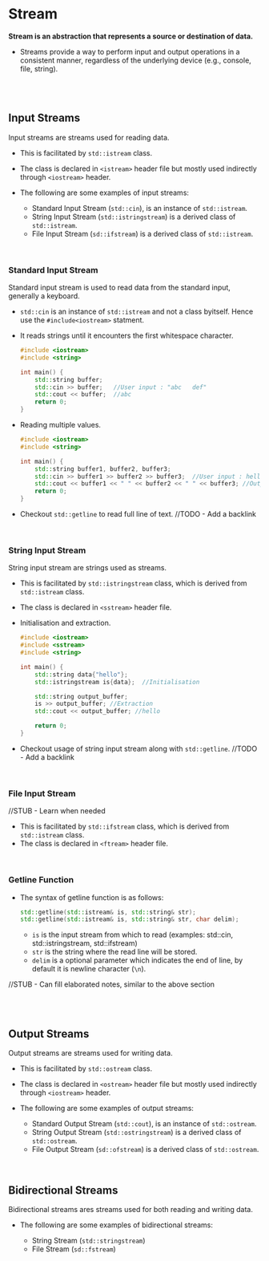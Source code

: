 # Stream

**Stream is an abstraction that represents a source or destination of data.**

- Streams provide a way to perform input and output operations in a consistent manner, regardless of the underlying device (e.g., console, file, string).

<br>
<br>

## Input Streams

Input streams are streams used for reading data.

- This is facilitated by `std::istream` class.
- The class is declared in `<istream>` header file but mostly used indirectly through `<iostream>` header.

- The following are some examples of input streams:

  - Standard Input Stream (`std::cin`), is an instance of `std::istream`.
  - String Input Stream (`std::istringstream`) is a derived class of `std::istream`.
  - File Input Stream (`sd::ifstream`) is a derived class of `std::istream`.

<br>

### Standard Input Stream

Standard input stream is used to read data from the standard input, generally a keyboard.

- `std::cin` is an instance of `std::istream` and not a class byitself. Hence use the `#include<iostream>` statment.

- It reads strings until it encounters the first whitespace character.

  ```cpp
  #include <iostream>
  #include <string>

  int main() {
      std::string buffer;
      std::cin >> buffer;   //User input : "abc   def"
      std::cout << buffer;  //abc
      return 0;
  }
  ```

- Reading multiple values.

  ```cpp
  #include <iostream>
  #include <string>

  int main() {
      std::string buffer1, buffer2, buffer3;
      std::cin >> buffer1 >> buffer2 >> buffer3;  //User input : hello hu hi
      std::cout << buffer1 << " " << buffer2 << " " << buffer3; //Output : hello hu hi
      return 0;
  }
  ```

- Checkout `std::getline` to read full line of text. //TODO - Add a backlink

<br>

### String Input Stream

String input stream are strings used as streams.

- This is facilitated by `std::istringstream` class, which is derived from `std::istream` class.
- The class is declared in `<sstream>` header file.

- Initialisation and extraction.

  ```cpp
  #include <iostream>
  #include <sstream>
  #include <string>

  int main() {
      std::string data{"hello"};
      std::istringstream is{data};  //Initialisation

      std::string output_buffer;
      is >> output_buffer; //Extraction
      std::cout << output_buffer; //hello

      return 0;
  }
  ```

- Checkout usage of string input stream along with `std::getline`. //TODO - Add a backlink

<br>

### File Input Stream

//STUB - Learn when needed

- This is facilitated by `std::ifstream` class, which is derived from `std::istream` class.
- The class is declared in `<ftream>` header file.

<br>

### Getline Function

- The syntax of getline function is as follows:

  ```cpp
  std::getline(std::istream& is, std::string& str);
  std::getline(std::istream& is, std::string& str, char delim);
  ```

  - `is` is the input stream from which to read (examples: std::cin, std::istringstream, std::ifstream)
  - `str` is the string where the read line will be stored.
  - `delim` is a optional parameter which indicates the end of line, by default it is newline character (`\n`).

//STUB - Can fill elaborated notes, similar to the above section

<br>
<br>

## Output Streams

Output streams are streams used for writing data.

- This is facilitated by `std::ostream` class.
- The class is declared in `<ostream>` header file but mostly used indirectly through `<iostream>` header.

- The following are some examples of output streams:

  - Standard Output Stream (`std::cout`), is an instance of `std::ostream`.
  - String Output Stream (`std::ostringstream`) is a derived class of `std::ostream`.
  - File Output Stream (`sd::ofstream`) is a derived class of `std::ostream`.

<br>

## Bidirectional Streams

Bidirectional streams ares streams used for both reading and writing data.

- The following are some examples of bidirectional streams:

  - String Stream (`std::stringstream`)
  - File Stream (`sd::fstream`)

<br>
<br>

